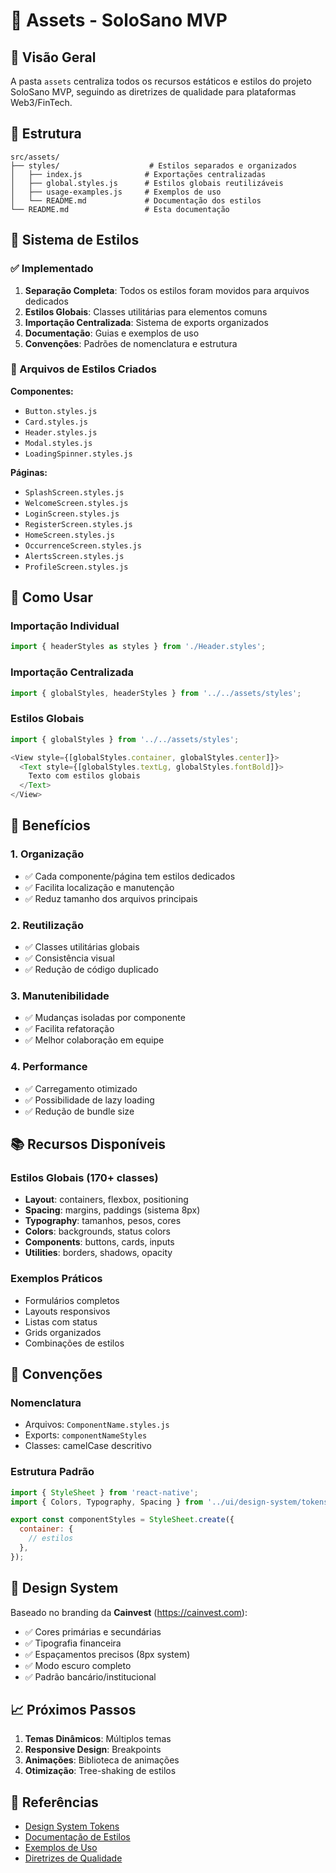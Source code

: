 # 📁 Assets - SoloSano MVP

## 🎯 Visão Geral

A pasta `assets` centraliza todos os recursos estáticos e estilos do projeto SoloSano MVP, seguindo as diretrizes de qualidade para plataformas Web3/FinTech.

## 📂 Estrutura

```
src/assets/
├── styles/                    # Estilos separados e organizados
│   ├── index.js              # Exportações centralizadas
│   ├── global.styles.js      # Estilos globais reutilizáveis
│   ├── usage-examples.js     # Exemplos de uso
│   └── README.md             # Documentação dos estilos
└── README.md                 # Esta documentação
```

## 🎨 Sistema de Estilos

### ✅ Implementado

1. **Separação Completa**: Todos os estilos foram movidos para arquivos dedicados
2. **Estilos Globais**: Classes utilitárias para elementos comuns
3. **Importação Centralizada**: Sistema de exports organizados
4. **Documentação**: Guias e exemplos de uso
5. **Convenções**: Padrões de nomenclatura e estrutura

### 📁 Arquivos de Estilos Criados

**Componentes:**
- `Button.styles.js`
- `Card.styles.js` 
- `Header.styles.js`
- `Modal.styles.js`
- `LoadingSpinner.styles.js`

**Páginas:**
- `SplashScreen.styles.js`
- `WelcomeScreen.styles.js`
- `LoginScreen.styles.js`
- `RegisterScreen.styles.js`
- `HomeScreen.styles.js`
- `OccurrenceScreen.styles.js`
- `AlertsScreen.styles.js`
- `ProfileScreen.styles.js`

## 🚀 Como Usar

### Importação Individual
```javascript
import { headerStyles as styles } from './Header.styles';
```

### Importação Centralizada
```javascript
import { globalStyles, headerStyles } from '../../assets/styles';
```

### Estilos Globais
```javascript
import { globalStyles } from '../../assets/styles';

<View style={[globalStyles.container, globalStyles.center]}>
  <Text style={[globalStyles.textLg, globalStyles.fontBold]}>
    Texto com estilos globais
  </Text>
</View>
```

## 🎯 Benefícios

### 1. **Organização**
- ✅ Cada componente/página tem estilos dedicados
- ✅ Facilita localização e manutenção
- ✅ Reduz tamanho dos arquivos principais

### 2. **Reutilização**
- ✅ Classes utilitárias globais
- ✅ Consistência visual
- ✅ Redução de código duplicado

### 3. **Manutenibilidade**
- ✅ Mudanças isoladas por componente
- ✅ Facilita refatoração
- ✅ Melhor colaboração em equipe

### 4. **Performance**
- ✅ Carregamento otimizado
- ✅ Possibilidade de lazy loading
- ✅ Redução de bundle size

## 📚 Recursos Disponíveis

### Estilos Globais (170+ classes)
- **Layout**: containers, flexbox, positioning
- **Spacing**: margins, paddings (sistema 8px)
- **Typography**: tamanhos, pesos, cores
- **Colors**: backgrounds, status colors
- **Components**: buttons, cards, inputs
- **Utilities**: borders, shadows, opacity

### Exemplos Práticos
- Formulários completos
- Layouts responsivos
- Listas com status
- Grids organizados
- Combinações de estilos

## 🔧 Convenções

### Nomenclatura
- Arquivos: `ComponentName.styles.js`
- Exports: `componentNameStyles`
- Classes: camelCase descritivo

### Estrutura Padrão
```javascript
import { StyleSheet } from 'react-native';
import { Colors, Typography, Spacing } from '../ui/design-system/tokens';

export const componentStyles = StyleSheet.create({
  container: {
    // estilos
  },
});
```

## 🎨 Design System

Baseado no branding da **Cainvest** (https://cainvest.com):
- ✅ Cores primárias e secundárias
- ✅ Tipografia financeira
- ✅ Espaçamentos precisos (8px system)
- ✅ Modo escuro completo
- ✅ Padrão bancário/institucional

## 📈 Próximos Passos

1. **Temas Dinâmicos**: Múltiplos temas
2. **Responsive Design**: Breakpoints
3. **Animações**: Biblioteca de animações
4. **Otimização**: Tree-shaking de estilos

## 🔗 Referências

- [Design System Tokens](../ui/design-system/tokens.js)
- [Documentação de Estilos](./styles/README.md)
- [Exemplos de Uso](./styles/usage-examples.js)
- [Diretrizes de Qualidade](../../README.md) 